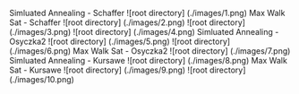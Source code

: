 Simluated Annealing - Schaffer
![root directory] (./images/1.png)
Max Walk Sat - Schaffer
![root directory] (./images/2.png)
![root directory] (./images/3.png)
![root directory] (./images/4.png)
Simluated Annealing - Osyczka2
![root directory] (./images/5.png)
![root directory] (./images/6.png)
Max Walk Sat - Osyczka2
![root directory] (./images/7.png)
Simluated Annealing - Kursawe
![root directory] (./images/8.png)
Max Walk Sat - Kursawe
![root directory] (./images/9.png)
![root directory] (./images/10.png)
